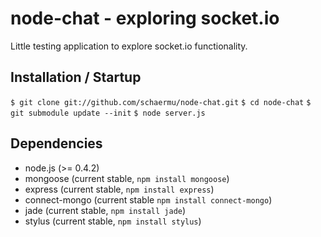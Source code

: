 # node-chat - exploring socket.io
Little testing application to explore socket.io functionality.
## Installation / Startup
`$ git clone git://github.com/schaermu/node-chat.git`
`$ cd node-chat`
`$ git submodule update --init`
`$ node server.js`
## Dependencies
- node.js (>= 0.4.2)
- mongoose (current stable, `npm install mongoose`)
- express (current stable, `npm install express`)
- connect-mongo (current stable `npm install connect-mongo`)
- jade (current stable, `npm install jade`)
- stylus (current stable, `npm install stylus`)